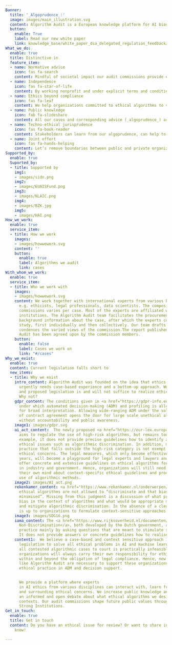 ```yaml
---
Banner:
  title: '_Algoprudence_:'
  image: images/main_illustration.svg
  content: Algorithm Audit is a European knowledge platform for AI bias testing and normative AI standards. We build and share _algoprudence_ by convening deliberative audit commissions. Our commissions give independent normative advice on ethical issues that arise in concrete use cases of algorithmic tools and methods.
  button:
    enable: True
    label: Read our new white paper
    link: knowledge_base/white_paper_dsa_delegated_regulation_feedback/
What_we_do:
  enable: true
  title: Distinctive in
  feature_item:
  - name: Normative advice
    icon: fas fa-search
    content: Mindful of societal impact our audit commissions provide normative advice on ethical issues that arise in algorithmic use cases.
  - name: Independence
    icon: fas fa-star-of-life
    content: By working nonprofit and under explicit terms and conditions, we ensure the independence, quality and diversity of our audit commissions and of our normative advice.
  - name: Ethics beyond compliance
    icon: fas fa-leaf
    content: We help organizations committed to ethical algorithms to validate judgments about fairness and open legal norms.
  - name: Public knowledge
    icon: fab fa-slideshare
    content: All our cases and corresponding advice (_algoprudence_) are made publicly available, increasing collective knowledge how to devise and use algorithms in an ethical way.
  - name: Techno-ethical jurisprudence
    icon: fas fa-book-reader
    content: Stakeholders can learn from our algoprudence, can help to improve it and can utilize it as a best practice in similar cases.
  - name: Joint effort
    icon: fas fa-hands-helping
    content: Let’s remove boundaries between public and private organizations that face similar AI quandaries. We offer a collaborative platform for academics, activists, developers and policy makers to define normative standards for AI.
Supported_by:
  enable: true
  Suported_by:
  - title: Supported by
    img1:
    - images/sidn.png
    img2:
    - images/EUAISFund.png
    img3:
    - images/NLAIC.png
    img4:
    - images/BZK.jpg
    img5:
    - images/HAI.png
How_we_work:
  enable: true
  service_item:
  - title: How we work
    images:
    - images/howwework.svg
    content: ''
    button:
      enable: true
      label: Algorithms we audit
      link: cases
With_whom_we_work:
  enable: true
  service_item:
  - title: Who we work with
    images:
    - images/howwework.svg
    content: We work together with international experts from various backgrounds,
      e.g. ethicists, legal professionals, data scientists. The composition of audit
      commissions varies per case. Most of the experts are affiliated with academic
      institutions. The Algorithm Audit team facilitates the procurement of sufficient
      background information about the case, after which the experts conduct an in-depth
      study, first individually and then collectively. Our team drafts a report that
      condenses the varied views of the commission.The report published by Algorithm
      Audit has been agreed upon by the commission members.
    button:
      enable: false
      label: Cases we work on
      link: "#/cases"
Why_we_exist:
  enable: true
  content: Current legislation falls short to
  new_items:
  - title: Why we exist
    intro_content: Algorithm Audit was founded on the idea that ethics in algorithmic methods
      urgently needs case-based experience and a bottom-up approach. We believe existing
      and proposed legislation is and will not suffice to realize ethical algorithms.
      Why not? 
    gdpr_content: The conditions given in <a href="https://gdpr-info.eu/art-22-gdpr/" target="_blank">GDPR Article 22 (2)</a>
      under which automated decision-making (ADM) and profiling is allowed are open
      for broad interpretation. Allowing wide-ranging ADM under the sole condition
      of contract agreement opens the door for large scale unethical algorithmic practices
      without accountability and public awareness.
    image1: images/gdpr.svg
    ai_act_content:  The newly proposed <a href="https://eur-lex.europa.eu/legal-content/EN/TXT/?qid=1623335154975&uri=CELEX%3A52021PC0206" target="_blank">AI Act </a> of the European Commission
      aims to regulate the use of high-risk algorithms, but remains too generic. For
      example, it does not provide precise guidelines how to identify and mitigate
      ethical issues such as algorithmic discrimination. In addition, machine learning
      practice that falls outside the high-risk category is not exempt from major
      ethical concerns. The legal measures, which only become effective in several
      years, will become a playground for legal experts and lawyers and will not directly
      offer concrete and extensive guidelines on ethical algorithms for organizations
      in industry and government. Hence, organizations will still need to make up
      their own mind about context-specific ethical guidelines and procedures in their
      use of algorithmic methods.
    image2: images/AI_act.png
    rekenkamer_content: <a href="https://www.rekenkamer.nl/onderwerpen/algoritmes-digitaal-toetsingskader/ethiek" target="_blank">Perspective 3.1.1</a> in the Guidelines for Algorithms of the Dutch Court of Auditors argues that
      ethical algorithms are not allowed to “discriminate and that bias should be
      minimised”. Missing from this judgment is a discussion of what precisely constitutes
      bias in the context of algorithms and what would be appropriate methods to ascertain
      and mitigate algorithmic discrimination. In the absence of a clear ethical framework, it
      is up to organizations to formulate context-sensitive approaches to combat discrimination.
    image3: images/SDG16.png
    iama_content: The <a href="https://www.rijksoverheid.nl/documenten/rapporten/2021/02/25/impact-assessment-mensenrechten-en-algoritmes" target="_blank">Impact Assessment Human Rights and Algorithms (IAMA)</a> and the <a href="https://www.rijksoverheid.nl/documenten/rapporten/2021/06/10/handreiking-non-discriminatie-by-design" target="_blank">Handbook for
      Non-Discrimination</a>, both developed by the Dutch government, assess discriminatory
      practice mainly by asking questions that are meant to stimulate self-reflection.
      It does not provide answers or concrete guidelines how to realise ethical algorithms.
    content1:  We believe a case-based and context sensitive approach is indispensable to develop ethical algorithms. One should not expect top-down regulation and
      legislation to solve all ethical problems in AI and machine learning. Taking
      all contested algorithmic cases to court is practically infeasible. More importantly,
      organizations will always carry their own responsibility for ethical algorithms
      within and beyond the obligation of legal compliance. Hence, new bottom-up initiatives
      like Algorithm Audit are necessary to support these organizations and to strengthen
      ethical practice in ADM and decision support.
      

      We provide a platform where experts
      in AI ethics from various disciplines can interact with, learn from and steer actual algorithmic practice
      and surrounding ethical concerns. We increase public knowledge and stimulate
      an informed and open debate about what ethical algorithms we desire as a society in various
      contexts. Our audit commissions shape future public values through discussion and deliberation. As such, Algorithm Audit contributes in the digital realm to SDG16 – Peace, Justice and
      Strong Institutions. 
Get_in_touch:
  enable: true
  title: Get in touch
  content: Do you have an ethical issue for review? Or want to share ideas? Let us
    know!

---
```

